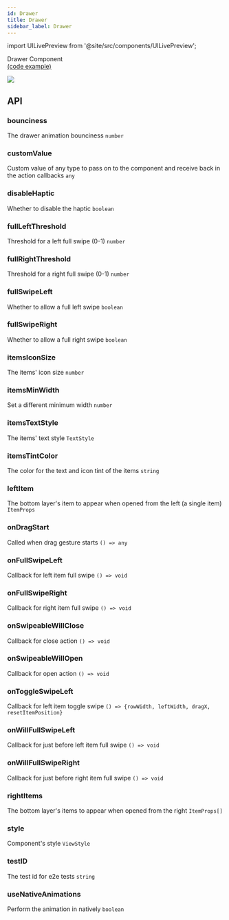 ```yaml
---
id: Drawer
title: Drawer
sidebar_label: Drawer
---
```


import UILivePreview from '@site/src/components/UILivePreview';

Drawer Component  
[(code example)](https://github.com/wix/react-native-ui-lib/blob/master/demo/src/screens/componentScreens/DrawerScreen.tsx)
<div style={{display: 'flex', flexDirection: 'row', overflowX: 'auto', maxHeight: '500px', alignItems: 'center'}}><img style={{maxHeight: '420px'}} src={'https://github.com/wix/react-native-ui-lib/blob/master/demo/showcase/Drawer/Drawer.gif?raw=true'}/>

</div>

## API
### bounciness
The drawer animation bounciness
`number ` 

### customValue
Custom value of any type to pass on to the component and receive back in the action callbacks
`any ` 

### disableHaptic
Whether to disable the haptic
`boolean ` 

### fullLeftThreshold
Threshold for a left full swipe (0-1)
`number ` 

### fullRightThreshold
Threshold for a right full swipe (0-1)
`number ` 

### fullSwipeLeft
Whether to allow a full left swipe
`boolean ` 

### fullSwipeRight
Whether to allow a full right swipe
`boolean ` 

### itemsIconSize
The items' icon size
`number ` 

### itemsMinWidth
Set a different minimum width
`number ` 

### itemsTextStyle
The items' text style
`TextStyle ` 

### itemsTintColor
The color for the text and icon tint of the items
`string ` 

### leftItem
The bottom layer's item to appear when opened from the left (a single item)
`ItemProps ` 

### onDragStart
Called when drag gesture starts
`() => any ` 

### onFullSwipeLeft
Callback for left item full swipe
`() => void ` 

### onFullSwipeRight
Callback for right item full swipe
`() => void ` 

### onSwipeableWillClose
Callback for close action
`() => void ` 

### onSwipeableWillOpen
Callback for open action
`() => void ` 

### onToggleSwipeLeft
Callback for left item toggle swipe
`() => {rowWidth, leftWidth, dragX, resetItemPosition} ` 

### onWillFullSwipeLeft
Callback for just before left item full swipe
`() => void ` 

### onWillFullSwipeRight
Callback for just before right item full swipe
`() => void ` 

### rightItems
The bottom layer's items to appear when opened from the right
`ItemProps[] ` 

### style
Component's style
`ViewStyle ` 

### testID
The test id for e2e tests
`string ` 

### useNativeAnimations
Perform the animation in natively
`boolean ` 


